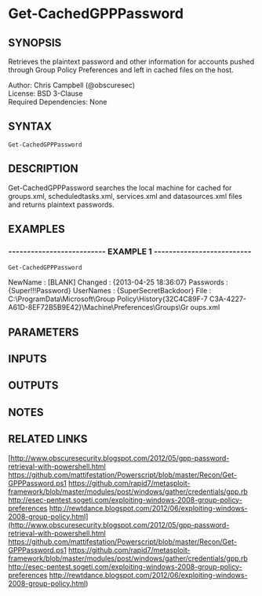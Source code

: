# Get-CachedGPPPassword

## SYNOPSIS
Retrieves the plaintext password and other information for accounts pushed through Group Policy Preferences and
left in cached files on the host.

Author: Chris Campbell (@obscuresec)  
License: BSD 3-Clause  
Required Dependencies: None

## SYNTAX

```
Get-CachedGPPPassword
```

## DESCRIPTION
Get-CachedGPPPassword searches the local machine for cached for groups.xml, scheduledtasks.xml, services.xml and
datasources.xml files and returns plaintext passwords.

## EXAMPLES

### -------------------------- EXAMPLE 1 --------------------------
```
Get-CachedGPPPassword
```

NewName   : \[BLANK\]
Changed   : {2013-04-25 18:36:07}
Passwords : {Super!!!Password}
UserNames : {SuperSecretBackdoor}
File      : C:\ProgramData\Microsoft\Group Policy\History\{32C4C89F-7
            C3A-4227-A61D-8EF72B5B9E42}\Machine\Preferences\Groups\Gr
            oups.xml

## PARAMETERS

## INPUTS

## OUTPUTS

## NOTES

## RELATED LINKS

[http://www.obscuresecurity.blogspot.com/2012/05/gpp-password-retrieval-with-powershell.html
https://github.com/mattifestation/Powerscript/blob/master/Recon/Get-GPPPassword.ps1
https://github.com/rapid7/metasploit-framework/blob/master/modules/post/windows/gather/credentials/gpp.rb
http://esec-pentest.sogeti.com/exploiting-windows-2008-group-policy-preferences
http://rewtdance.blogspot.com/2012/06/exploiting-windows-2008-group-policy.html](http://www.obscuresecurity.blogspot.com/2012/05/gpp-password-retrieval-with-powershell.html
https://github.com/mattifestation/Powerscript/blob/master/Recon/Get-GPPPassword.ps1
https://github.com/rapid7/metasploit-framework/blob/master/modules/post/windows/gather/credentials/gpp.rb
http://esec-pentest.sogeti.com/exploiting-windows-2008-group-policy-preferences
http://rewtdance.blogspot.com/2012/06/exploiting-windows-2008-group-policy.html)

